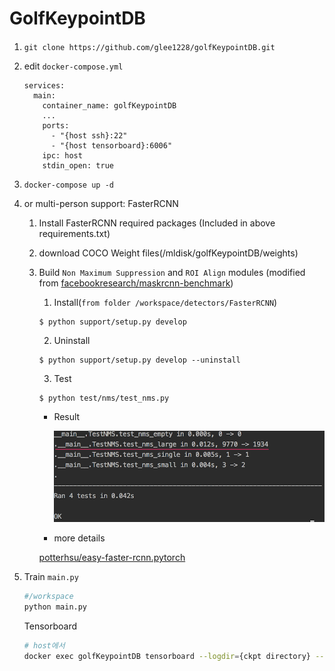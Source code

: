 # GolfKeypointDB

#### 
1. `git clone https://github.com/glee1228/golfKeypointDB.git`

2. edit `docker-compose.yml`
    ```
    services:
      main:
        container_name: golfKeypointDB
        ...
        ports:
          - "{host ssh}:22"
          - "{host tensorboard}:6006"
        ipc: host
        stdin_open: true
    ```

3. `docker-compose up -d`

4.  or multi-person support: FasterRCNN

    1. Install FasterRCNN required packages (Included in above requirements.txt)

    2.  download COCO Weight files(/mldisk/golfKeypointDB/weights)

    3.  Build `Non Maximum Suppression` and `ROI Align` modules (modified from [facebookresearch/maskrcnn-benchmark](https://github.com/facebookresearch/maskrcnn-benchmark)) 

        1. Install(`from folder /workspace/detectors/FasterRCNN`)

        ```
        $ python support/setup.py develop
        ```

        2. Uninstall

        ```
        $ python support/setup.py develop --uninstall
        ```

        3. Test

        ```
        $ python test/nms/test_nms.py
        ```

        - Result

          [![img](https://github.com/glee1228/ServerAnalysisModule/raw/master/models/detectors/FasterRCNN/images/test_nms.png?raw=true)](https://github.com/glee1228/ServerAnalysisModule/blob/master/models/detectors/FasterRCNN/images/test_nms.png?raw=true)

        - more details

        [potterhsu/easy-faster-rcnn.pytorch](https://github.com/potterhsu/easy-faster-rcnn.pytorch)

5. Train  `main.py`
    ```bash
    #/workspace
    python main.py 
    ```
    Tensorboard
    ```bash
    # host에서 
    docker exec golfKeypointDB tensorboard --logdir={ckpt directory} --bind_all
    ```

    



 
